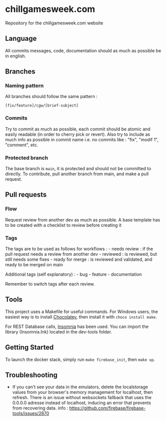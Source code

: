# chillgamesweek.com
Repository for the chillgamesweek.com website

## Language
All commits messages, code, documentation should as much as possible be in english.

## Branches
### Naming pattern
All branches should follow the same pattern :
```
[fix/feature]/cgw/[brief-subject]
```

### Commits
Try to commit as much as possible, each commit should be atomic and easily readable (in order to cherry pick or revert).
Also try to include as much info as possible in commit name i.e. no commits like : "fix", "modif 1", "comment", etc.
### Protected branch
The base branch is `main`, it is protected and should not be committed to directly. To contribute, pull another branch from main, and make a pull request.

## Pull requests
### Flow
Request review from another dev as much as possible. A base template has to be created with a checklist to review before creating it

### Tags
The tags are to be used as follows for workflows :
    - needs review : if the pull request needs a review from another dev
    - reviewed : is reviewed, but still needs some fixes
    - ready for merge : is reviewed and validated, and ready to be merged on main

Additional tags (self explanatory) :
    - bug
    - feature
    - documentation

Remember to switch tags after each review.

## Tools

This project uses a Makefile for useful commands. For Windows users, the easiest way is to install [Chocolatey](https://chocolatey.org/install), then install it with `choco install make`.

For REST Database calls, [Insomnia](https://insomnia.rest/) has been used. You can import the library (Insomnia.Ink) located in the dev-tools folder.

## Getting Started

To launch the docker stack, simply run `make firebase_init`, then `make up`.

## Troubleshooting

- If you can't see your data in the emulators, delete the localstorage values from your browser's memory management for localhost, then refresh. There is an issue without websockets fallback that uses the 0.0.0.0 adresse instead of localhost, inducing an error that prevents from recovering data. info : https://github.com/firebase/firebase-tools/issues/2870

